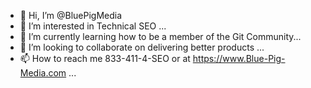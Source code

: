 - 👋 Hi, I’m @BluePigMedia
- 👀 I’m interested in Technical SEO ...
- 🌱 I’m currently learning how to be a member of the Git Community...
- 💞️ I’m looking to collaborate on delivering better products ...
- 📫 How to reach me 833-411-4-SEO or at https://www.Blue-Pig-Media.com ...

<!---
BluePigMedia/BluePigMedia is a ✨ special ✨ repository because its `README.md` (this file) appears on your GitHub profile.
You can click the Preview link to take a look at your changes.
--->
